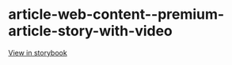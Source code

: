 # article-web-content--premium-article-story-with-video

[View in storybook](https://raw.githack.com/Independent-Digital-News-and-Media-Ltd/indy-pwamp-sb/PR-2112-sb/index.html?path=/story/article-web-content--premium-article-story-with-video)